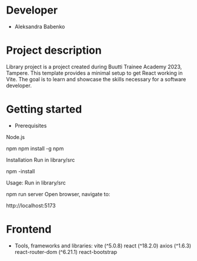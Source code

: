# Developer
 - Aleksandra Babenko

# Project description
Library project is a project created during Buutti Trainee Academy 2023, Tampere.
This template provides a minimal setup to get React working in Vite.
The goal is to learn and showcase the skills necessary for a software developer.

# Getting started
- Prerequisites

Node.js

npm npm install -g npm

Installation
Run in library/src

npm -install

Usage: 
Run in library/src

npm run server
Open browser, navigate to:

http://localhost:5173


# Frontend

- Tools, frameworks and libraries:
vite (^5.0.8)
react (^18.2.0)
axios (^1.6.3)
react-router-dom (^6.21.1)
react-bootstrap
